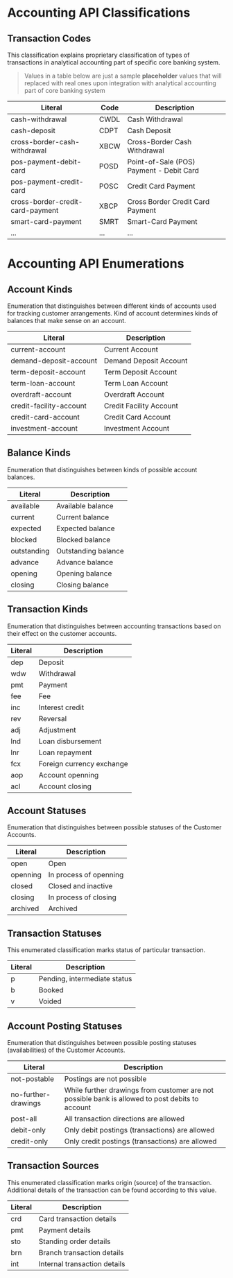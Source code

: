 Accounting API Classifications
===============

Transaction Codes
--------------

This classification explains proprietary classification of types of transactions in analytical accounting part of specific core banking system.
> Values in a table below are just a sample **placeholder** values that will replaced with real ones upon integration with analytical accounting part of core banking system

Literal 				      | Code 	| Description
------------------------|--------|------------------------
cash-withdrawal |	CWDL	| Cash Withdrawal
cash-deposit |	CDPT	| Cash Deposit
cross-border-cash-withdrawal 	| XBCW | Cross-Border Cash Withdrawal
pos-payment-debit-card | 	POSD 	| 	Point-of-Sale (POS) Payment  - Debit Card	
pos-payment-credit-card | POSC | Credit Card Payment 
cross-border-credit-card-payment | XBCP | Cross Border Credit Card Payment
smart-card-payment |	SMRT	| Smart-Card Payment
... | ... |...


Accounting API Enumerations
===============

Account Kinds
--------------

Enumeration that distinguishes between different kinds of accounts used for tracking customer arrangements. Kind of account determines kinds of balances that make sense on an account.

Literal           | Description
------------------------|------------------------
current-account|Current Account
demand-deposit-account|Demand Deposit Account
term-deposit-account|Term Deposit Account
term-loan-account|Term Loan Account
overdraft-account|Overdraft Account
credit-facility-account|Credit Facility Account
credit-card-account|Credit Card Account
investment-account|Investment Account

Balance Kinds
--------------

Enumeration that distinguishes between kinds of possible account balances.

Literal           | Description
------------------------|------------------------
available|Available balance
current|Current balance
expected|Expected balance
blocked|Blocked balance
outstanding|Outstanding balance
advance|Advance balance
opening|Opening balance
closing|Closing balance


Transaction Kinds
--------------

Enumeration that distinguishes between accounting transactions
based on their effect on the customer accounts.

Literal           | Description
------------------------|------------------------
dep|Deposit
wdw|Withdrawal
pmt|Payment
fee|Fee
inc|Interest credit
rev|Reversal
adj|Adjustment
lnd|Loan disbursement
lnr|Loan repayment
fcx|Foreign currency exchange
aop|Account openning
acl|Account closing

Account Statuses
--------------

Enumeration that distinguishes between possible statuses of
the Customer Accounts.

Literal           | Description
------------------------|------------------------
open|Open
openning|In process of openning
closed|Closed and inactive
closing|In process of closing
archived|Archived


Transaction Statuses
--------------

This enumerated classification marks status of particular transaction.

Literal           | Description
------------------------|------------------------
p|Pending, intermediate status
b|Booked
v|Voided


Account Posting Statuses
--------------

Enumeration that distinguishes between possible posting statuses
(availabilities) of the Customer Accounts.

Literal           | Description
------------------------|------------------------
not-postable| Postings are not possible
no-further-drawings| While further drawings from customer are not possible bank is allowed to post debits to account
post-all|All transaction directions are allowed
debit-only|Only debit postings (transactions) are allowed
credit-only|Only credit postings (transactions) are allowed


Transaction Sources
--------------

This enumerated classification marks origin (source) of the transaction.
Additional details of the transaction can be found according to this value.  

Literal           | Description
------------------------|------------------------
crd|Card transaction details
pmt|Payment details
sto|Standing order details
brn|Branch transaction details
int|Internal transaction details



